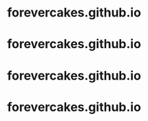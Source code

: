 # forevercakes.github.io
# forevercakes.github.io
# forevercakes.github.io
# forevercakes.github.io
